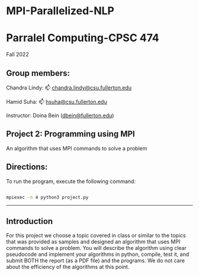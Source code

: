 # MPI-Parallelized-NLP
# Parralel Computing-CPSC 474
Fall 2022

## Group members:

Chandra Lindy: 📫 chandra.lindy@csu.fullerton.edu

Hamid Suha: 📫 hsuha@csu.fullerton.edu


Instructor: Doina Bein (dbein@fullerton.edu)

## Project 2: Programming using MPI
An algorithm that uses MPI commands to solve a problem

## Directions:

To run the program, execute the following command:

```bash

mpiexec -n 4 python3 project.py

```

-------------------------------------------------------------------------------------------------------------------------------------------------------------------
## Introduction
For this project we choose a topic covered in class or similar to the topics that was provided as samples and designed an algorithm that uses MPI commands to solve a problem. You will describe the algorithm using clear pseudocode and implement your algorithms in python, compile, test it, and submit BOTH the report (as a PDF file) and the programs. We do not care about the efficiency of the algorithms at this point.


